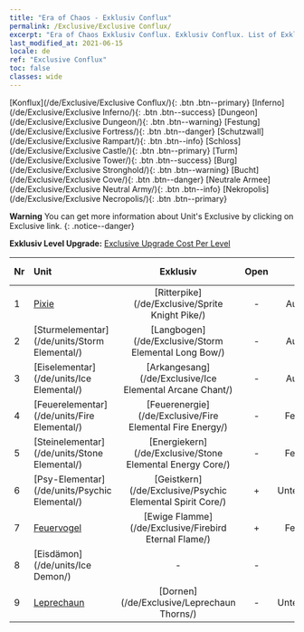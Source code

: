 ```yaml
---
title: "Era of Chaos - Exklusiv Conflux"
permalink: /Exclusive/Exclusive Conflux/
excerpt: "Era of Chaos Exklusiv Conflux. Exklusiv Conflux. List of Exklusiv Conflux in Era of Chaos"
last_modified_at: 2021-06-15
locale: de
ref: "Exclusive Conflux"
toc: false
classes: wide
---
```

 [Konflux](/de/Exclusive/Exclusive Conflux/){: .btn .btn--primary} [Inferno](/de/Exclusive/Exclusive Inferno/){: .btn .btn--success} [Dungeon](/de/Exclusive/Exclusive Dungeon/){: .btn .btn--warning} [Festung](/de/Exclusive/Exclusive Fortress/){: .btn .btn--danger} [Schutzwall](/de/Exclusive/Exclusive Rampart/){: .btn .btn--info} [Schloss](/de/Exclusive/Exclusive Castle/){: .btn .btn--primary} [Turm](/de/Exclusive/Exclusive Tower/){: .btn .btn--success} [Burg](/de/Exclusive/Exclusive Stronghold/){: .btn .btn--warning} [Bucht](/de/Exclusive/Exclusive Cove/){: .btn .btn--danger} [Neutrale Armee](/de/Exclusive/Exclusive Neutral Army/){: .btn .btn--info} [Nekropolis](/de/Exclusive/Exclusive Necropolis/){: .btn .btn--primary} 

**Warning** You can get more information about Unit's Exclusive by clicking on Exclusive link. 
{: .notice--danger}

 **Exklusiv Level Upgrade:** [Exclusive Upgrade Cost Per Level](/Exclusive/ExclusiveUpgradeCostPerLevel/)

  | Nr |         Unit        | Exklusiv | Open  |    Type   |  Item to Rank UP      |  Skin   |
  |:---|:--------------------|:-------------:|:-----:|:---------:|:---------------------:|:-------:|
  | 1  | [Pixie](/de/units/Sprite/) | [Ritterpike](/de/Exclusive/Sprite Knight Pike/) | - | Aufladung | [Ritterpike-Token](/ItemsDE/con_916/) | - |
  | 2  | [Sturmelementar](/de/units/Storm Elemental/) | [Langbogen](/de/Exclusive/Storm Elemental Long Bow/) | - | Aufladung | [Langbogen-Token](/ItemsDE/con_914/) | - |
  | 3  | [Eiselementar](/de/units/Ice Elemental/) | [Arkangesang](/de/Exclusive/Ice Elemental Arcane Chant/) | - | Aufladung | [Arkangesang-Token](/ItemsDE/con_915/) | - |
  | 4  | [Feuerelementar](/de/units/Fire Elemental/) | [Feuerenergie](/de/Exclusive/Fire Elemental Fire Energy/) | - | Fernkampf | [Feuerenergie-Token](/ItemsDE/con_998/) | [„Feuerenergie“-Spezialskin](/ItemsDE/con_666/) |
  | 5  | [Steinelementar](/de/units/Stone Elemental/) | [Energiekern](/de/Exclusive/Stone Elemental Energy Core/) | - | Fernkampf | [Energiekern-Token](/ItemsDE/con_999/) | [„Energiekern“-Spezialskin](/ItemsDE/con_667/) |
  | 6  | [Psy-Elementar](/de/units/Psychic Elemental/) | [Geistkern](/de/Exclusive/Psychic Elemental Spirit Core/) | + | Unterstützung | [Geistkern-Token](/ItemsDE/con_1000/) | [Geistkern-Spezialskin](/ItemsDE/con_668/) |
  | 7  | [Feuervogel](/de/units/Firebird/) | [Ewige Flamme](/de/Exclusive/Firebird Eternal Flame/) | + | Fernkampf | [„Ewige Flamme“-Token](/ItemsDE/con_1001/) | [„Ewige Flamme“-Spezialskin](/ItemsDE/con_669/) |
  | 8  | [Eisdämon](/de/units/Ice Demon/) | - | - | - | none | none |
  | 9  | [Leprechaun](/de/units/Leprechaun/) | [Dornen](/de/Exclusive/Leprechaun Thorns/) | - | Unterstützung | - | - |
